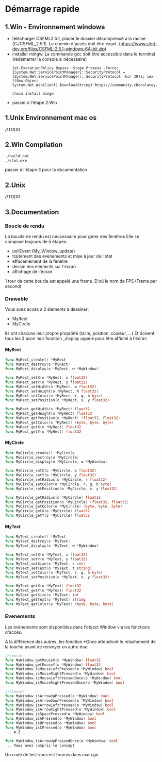 # Démarrage rapide
## 1.Win - Environnement windows
- télécharger CSFML2.5.1, placer le dossier décompressé à la racine (C:/CSFML_2.5.1). Le chemin d'accès doit être exact. (https://www.sfml-dev.org/files/CSFML-2.5.1-windows-64-bit.zip)
- installer mingw. La commande gcc doit être accessible dans le terminal (redémarrer la console si nécessaire)
  ```
  Set-ExecutionPolicy Bypass -Scope Process -Force; [System.Net.ServicePointManager]::SecurityProtocol = [System.Net.ServicePointManager]::SecurityProtocol -bor 3072; iex ((New-Object System.Net.WebClient).DownloadString('https://community.chocolatey.org/install.ps1'))
  ```
  ```
  choco install mingw
  ```
- passer à l'étape 2.Win

## 1.Unix Environnement mac os
//TODO

## 2.Win Compilation
```sh
./build.bat
./sfml.exe
```
passer à l'étape 3 pour la documentation

## 2.Unix
//TODO

## 3.Documentation

### Boucle de rendu
La boucle de rendu est néccessaire pour gérer des fenêtres
Elle se compose toujours de 5 étapes:
- pollEvent (My_Window_update)
- traitement des évènements et mise à jour de l'état
- effacemement de la fenêtre
- dessin des éléments sur l'écran
- affichage de l'écran

1 tour de cette boucle est appelé une frame. D'où le nom de FPS (Frame per second)

### Drawable
Vous avez accès a 2 élements à dessiner:
- MyRect
- MyCircle

Ils ont chacuns leur propre propriété (taille, position, couleur, ...) Et doivent tous les 2 avoir leur fonction _display appelé pour être affiché à l'écran

#### MyRect
```go
func MyRect_create() *MyRect
func MyRect_destroy(o *MyRect)
func MyRect_display(o *MyRect, w *MyWindow)

func MyRect_setX(o *MyRect, x float32)
func MyRect_setY(o *MyRect, y float32) 
func MyRect_setWidth(o *MyRect, w float32)
func MyRect_setHeight(o *MyRect, h float32)
func MyRect_setColor(o *MyRect, r, g, b byte)
func MyRect_setPosition(o *MyRect, x, y float32)

func MyRect_getWidth(o *MyRect) float32
func MyRect_getHeight(o *MyRect) float32
func MyRect_getPosition(o *MyRect) (float32, float32)
func MyRect_getColor(o *MyRect) (byte, byte, byte)
func MyRect_getX(o *MyRect) float32
func MyRect_getY(o *MyRect) float32 
```

#### MyCircle
```go
func MyCircle_create() *MyCircle
func MyCircle_destroy(o *MyCircle)
func MyCircle_display(o *MyCircle, w *MyWindow)

func MyCircle_setX(o *MyCircle, x float32)
func MyCircle_setY(o *MyCircle, y float32) 
func MyCircle_setRadius(o *MyCircle, r float32)
func MyCircle_setColor(o *MyCircle, r, g, b byte)
func MyCircle_setPosition(o *MyCircle, x, y float32)

func MyCircle_getRadius(o *MyCircle) float32
func MyCircle_getPosition(o *MyCircle) (float32, float32)
func MyCircle_getColor(o *MyCircle) (byte, byte, byte)
func MyCircle_getX(o *MyCircle) float32
func MyCircle_getY(o *MyCircle) float32
```

#### MyText
```go
func MyText_create() *MyText
func MyText_destroy(o *MyText)
func MyText_display(o *MyText, w *MyWindow)

func MyText_setX(o *MyText, x float32)
func MyText_setY(o *MyText, y float32)
func MyText_setSize(o *MyText, s int)
func MyText_setText(o *MyText, t string)
func MyText_setColor(o *MyText, r, g, b byte)
func MyText_setPosition(o *MyText, x, y float32)

func MyText_getX(o *MyText) float32
func MyText_getY(o *MyText) float32
func MyText_getSize(o *MyText) int
func MyText_getText(o *MyText) string
func MyText_getColor(o *MyText) (byte, byte, byte)
```

### Evenements
Les évènements sont disponibles dans l'object Window via les fonctions d'accès.

A la différence des autres, les fonction *Once attendront le relachement de la touche avant de renvoyer un autre true

```go
//sourie
func MyWindow_getMouseX(o *MyWindow) float32
func MyWindow_getMouseY(o *MyWindow) float32
func MyWindow_isMouseLeftPressed(o *MyWindow) bool
func MyWindow_isMouseRightPressed(o *MyWindow) bool
func MyWindow_isMouseLeftPressedOnce(o *MyWindow) bool
func MyWindow_isMouseRightPressedOnce(o *MyWindow) bool

//clavier
func MyWindow_isArrowUpPressed(o *MyWindow) bool
func MyWindow_isArrowDownPressed(o *MyWindow) bool
func MyWindow_isArrowLeftPressed(o *MyWindow) bool
func MyWindow_isArrowRightPressed(o *MyWindow) bool
func MyWindow_isSpacePressed(o *MyWindow) bool
func MyWindow_isAPressed(o *MyWindow) bool
func MyWindow_isBPressed(o *MyWindow) bool
func MyWindow_isCPressed(o *MyWindow) bool
... A-Z

func MyWindow_isArrowUpPressedOnce(o *MyWindow) bool
... Vous avez compris le concept
```

Un code de test vous est fournis dans main.go